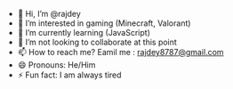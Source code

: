 - 👋 Hi, I’m @rajdey
- 👀 I’m interested in gaming (Minecraft, Valorant)
- 🌱 I’m currently learning (JavaScript)
- 💞️ I’m not looking to collaborate at this point
- 📫 How to reach me? Eamil me : rajdey8787@gmail.com
- 😄 Pronouns: He/Him
- ⚡ Fun fact: I am always tired

<!---
rajdey2006/rajdey2006 is a ✨ special ✨ repository because its `README.md` (this file) appears on your GitHub profile.
You can click the Preview link to take a look at your changes.
--->
